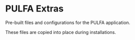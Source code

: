 # PULFA Extras
Pre-built files and configurations for the PULFA application.

These files are copied into place during installations.

